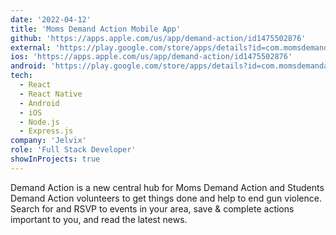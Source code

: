 ```yaml
---
date: '2022-04-12'
title: 'Moms Demand Action Mobile App'
github: 'https://apps.apple.com/us/app/demand-action/id1475502876'
external: 'https://play.google.com/store/apps/details?id=com.momsdemandaction.app'
ios: 'https://apps.apple.com/us/app/demand-action/id1475502876'
android: 'https://play.google.com/store/apps/details?id=com.momsdemandaction.app'
tech:
  - React
  - React Native
  - Android
  - iOS
  - Node.js
  - Express.js
company: 'Jelvix'
role: 'Full Stack Developer'
showInProjects: true
---
```


Demand Action is a new central hub for Moms Demand Action and Students Demand Action volunteers to get things done and help to end gun violence. Search for and RSVP to events in your area, save & complete actions important to you, and read the latest news.

